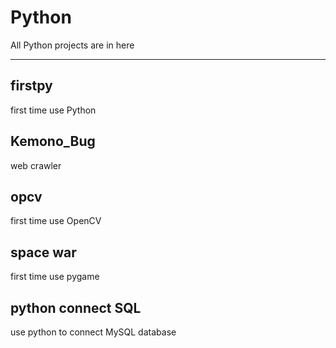 # Python
All Python projects are in here

---  
firstpy
---
first time use Python

Kemono_Bug
---
web crawler

opcv
---
first time use OpenCV

space war
---
first time use pygame

python connect SQL
---
use python to connect MySQL database



